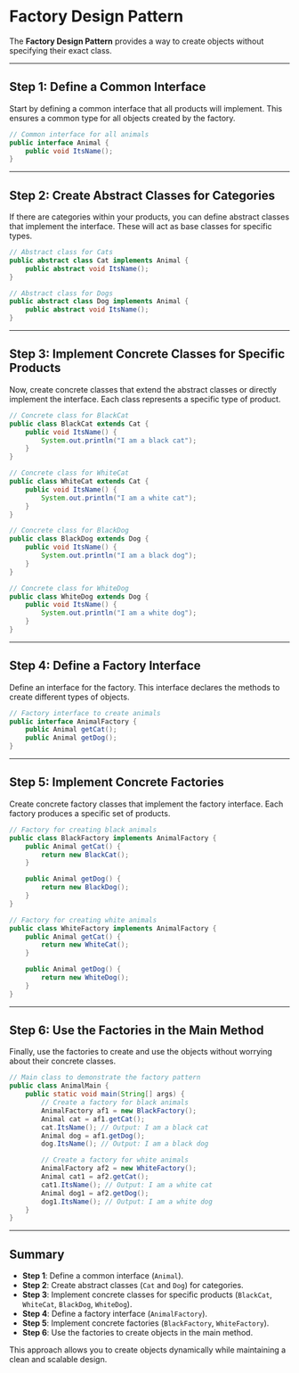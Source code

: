 # Factory Design Pattern

The **Factory Design Pattern** provides a way to create objects without specifying their exact class.

---

## Step 1: Define a Common Interface
Start by defining a common interface that all products will implement. This ensures a common type for all objects created by the factory.

```java
// Common interface for all animals
public interface Animal {
    public void ItsName();
}
```

---

## Step 2: Create Abstract Classes for Categories
If there are categories within your products, you can define abstract classes that implement the interface. These will act as base classes for specific types.

```java
// Abstract class for Cats
public abstract class Cat implements Animal {
    public abstract void ItsName();
}

// Abstract class for Dogs
public abstract class Dog implements Animal {
    public abstract void ItsName();
}
```

---

## Step 3: Implement Concrete Classes for Specific Products
Now, create concrete classes that extend the abstract classes or directly implement the interface. Each class represents a specific type of product.

```java
// Concrete class for BlackCat
public class BlackCat extends Cat {
    public void ItsName() {
        System.out.println("I am a black cat");
    }
}

// Concrete class for WhiteCat
public class WhiteCat extends Cat {
    public void ItsName() {
        System.out.println("I am a white cat");
    }
}

// Concrete class for BlackDog
public class BlackDog extends Dog {
    public void ItsName() {
        System.out.println("I am a black dog");
    }
}

// Concrete class for WhiteDog
public class WhiteDog extends Dog {
    public void ItsName() {
        System.out.println("I am a white dog");
    }
}
```

---

## Step 4: Define a Factory Interface
Define an interface for the factory. This interface declares the methods to create different types of objects.

```java
// Factory interface to create animals
public interface AnimalFactory {
    public Animal getCat();
    public Animal getDog();
}
```

---

## Step 5: Implement Concrete Factories
Create concrete factory classes that implement the factory interface. Each factory produces a specific set of products.

```java
// Factory for creating black animals
public class BlackFactory implements AnimalFactory {
    public Animal getCat() {
        return new BlackCat();
    }

    public Animal getDog() {
        return new BlackDog();
    }
}

// Factory for creating white animals
public class WhiteFactory implements AnimalFactory {
    public Animal getCat() {
        return new WhiteCat();
    }

    public Animal getDog() {
        return new WhiteDog();
    }
}
```

---

## Step 6: Use the Factories in the Main Method
Finally, use the factories to create and use the objects without worrying about their concrete classes.

```java
// Main class to demonstrate the factory pattern
public class AnimalMain {
    public static void main(String[] args) {
        // Create a factory for black animals
        AnimalFactory af1 = new BlackFactory();
        Animal cat = af1.getCat();
        cat.ItsName(); // Output: I am a black cat
        Animal dog = af1.getDog();
        dog.ItsName(); // Output: I am a black dog

        // Create a factory for white animals
        AnimalFactory af2 = new WhiteFactory();
        Animal cat1 = af2.getCat();
        cat1.ItsName(); // Output: I am a white cat
        Animal dog1 = af2.getDog();
        dog1.ItsName(); // Output: I am a white dog
    }
}
```

---

## Summary
- **Step 1**: Define a common interface (`Animal`).
- **Step 2**: Create abstract classes (`Cat` and `Dog`) for categories.
- **Step 3**: Implement concrete classes for specific products (`BlackCat`, `WhiteCat`, `BlackDog`, `WhiteDog`).
- **Step 4**: Define a factory interface (`AnimalFactory`).
- **Step 5**: Implement concrete factories (`BlackFactory`, `WhiteFactory`).
- **Step 6**: Use the factories to create objects in the main method.

This approach allows you to create objects dynamically while maintaining a clean and scalable design.

